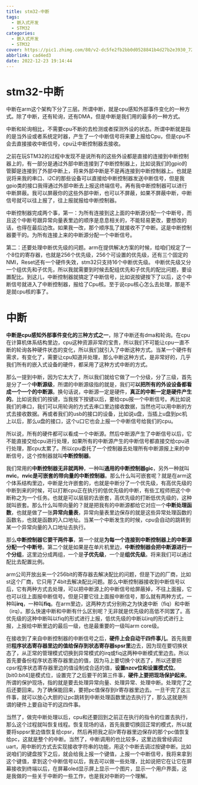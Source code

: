 ```yaml
---
title: stm32-中断
tags:
  - 嵌入式开发
  - STM32
categories: 
  - 嵌入式开发
  - STM32
cover: https://pic1.zhimg.com/80/v2-dc5fe2fb2bb0d0528841b4d27b2e3930_720w.webp
abbrlink: cad4ed3
date: 2022-12-23 19:14:44
---
```


# stm32-中断

中断在arm这个架构下分了三层。所谓中断，就是cpu感知外部事件变化的一种方式。除了中断，还有轮询，还有DMA，但是中断是我们用的最多的一种方式。

中断和轮询相比，不需要cpu不断的去检测或者探测外设的状态。所谓中断就是指的是当外设或者系统定时器，产生了一个中断信号将来要上报给Cpu，但是cpu不会去直接接收中断信号，cpu让中断控制器去接收。

之前在玩STM32的过程中发现不是说所有的这些外设都是直接的连接到中断控制器上的，有一部分是通过外部中断连接到了中断控制器上，比如说我们的gpio的管脚是连接到了外部中断上，将来外部中断是不是再连接到中断控制器上。也就是说将来我的串口、i2C的那些设备可以直接给中断控制器发送中断信号，但是我gpio类的接口我得通过外部中断去上报这终端信号。再有我中断控制器可以进行中断屏蔽。我可以屏蔽你的这些外部中断，也可以不屏蔽，如果不屏蔽中断，中断信号就可以往上报了，往上报就报给中断控制器。

中断控制器完成两个事，第一：为所有连接到这上面的中断源分配一个中断号，而且这个中断号跟异常向量表里边的顺序是息息相关的，不能轻易更改，要想改的话，也得在最后边改。如果我一改，那个顺序乱了就接收不了中断。这是中断控制器要干的。为所有连接上来的中断源分配一个中断信号。

第二：还要处理中断优先级的问题。arm在提供解决方案的时候，给咱们规定了一个8位的寄存器，也就是256个优先级，256个可设置的优先级，还有三个固定的NMI，Reset还有一个硬件失效，stm32只支持16个中断优先级。
中断优先级又分一个组优先和子优先，所以我就需要到时候去配组优先和子优先的配比问题，要设置配比。到这儿，中断控制器就搞定了中断信号，比如说按键按下了以后，这个中断信号就进入了中断控制器，报给了Cpu核。至于说cpu核心怎么去处理，那是不是就cpu核的事了。









# 中断



**中断是cpu感知外部事件变化的三种方式之一**，除了中断还有dma和轮询。在cpu在计算机体系结构里边，cpu这种资源非常的宝贵，所以我们不可能让cpu一直不断的轮询各种硬件状态的变化，所以我们就引入了中断这种方式。当某一个硬件有需求，有变化了，需要让cpu知道并处理，那么中断这种方式，是非常好的，几乎我们所有的嵌入式设备的硬件，都采用了这种方式中断的方式。

那么一提到中断，因为它太大了，所以我们就给它做了一个分级，分了三级，首先是分了一个**中断源级**，所谓的中断源级指的就是，我们可**以把所有的外设设备都看成一个一个的中断源**。换句话说，中断源一定是硬件，**真正的中断一定是硬件产生的**。比如说我们的按键，当我按下按键以后，要给cpu报一个中断信号。再比如说我们的串口，我们可以用轮询的方式去串口里边接收数据，当然也可以用中断的方式去接收数据。再或者我们的usb的接口的设备，比如说u盘，当插上u盘到pc机上以后，那么u盘的接口，这个u口它也会上报一个中断信号给我们的cpu。

所以说，所有的硬件都可以看成一个中断源。然后中断源产生了中断信号以后，它不能直接交给cpu进行处理，如果所有的中断源产生的中断信号都直接交给cpu进行处理，那cpu太累了。所以cpu委托了一个控制器去处理所有中断源报上来的中断信号，这个控制器就叫**中断控制器**。

我们常用的**中断控制器无非就两种**，一种叫**通用的中断控制器gic**，另外一种就叫**nvic**。**nvic是可嵌套的带向量的中断控制器**。那么什么叫可嵌套呢？就是在arm这个体系结构里边，中断是允许嵌套的，也就是中断分了一个优先级，有高优先级的中断到来的时候，可以打断cpu正在执行的低优先级的中断，有些工程师把这个中断称之为一个任务。也就是可以层层的去嵌套，高优先级的打断低优先级的，这种就叫嵌套。那么什么叫带向量的？就是把我有的中断源都给它对应一个**中断处理函数**，也就是做了一张**异常向量表**，异常向量表里边保存的就是这些异常处理函数的函数名，也就是函数的入口地址。当某一个中断发生的时候，cpu会自动的跳转到某一个异常向量的入口地址去执行。

那么**中断控制器它要干两件事**，第一个就是**为每一个连接到中断控制器上的中断源分配一个中断号**。第二个就是如果是在单片机里边，**中断控制器会把中断源进行一个分组**，这里边分成两组，一个是**子优先级**，一个是**组优先级**。将来我们可以通过配比去配置比例。

arm公司开放出来一个256bit的寄存器去解决配比的问题，但是下边的厂商，比如st这个厂商，它只用了4bit去解决配比问题。那么中断控制器接收到中断信号以后，它有两种方式去处理，可以把中断源上的中断信号给屏蔽掉，不往上面报，它也可以往上面报中断信号。但是只要它往上面报中断信号，那么就有两种方式，一种叫**irq**，一种叫**fiq**。在arm里边，这两种方式分别称之为快速中断（fiq）和中断（irq）。那么快速中断和中断有什么区别呢？无非就是优先级的高低不同罢了。高优先级的这种中断叫以fiq的形式进行上报，低优先级的中断以irq的形式进行上报，上报给中断里边的最后一级，也是最重要的一级叫arm core级。

在接收到了来自中断控制器的中断信号之后，**硬件上会自动干四件事儿**。首先我要把**程序状态寄存器里边的值给保存到状态寄存器spsr里**边去，因为现在要切换状态了，从正常的管理模式切换到异常模式的irq或fiq这两种中断模式里边去。所以首先要备份程序状态寄存器里边的值，因为马上要切换个状态了，所以还要把cpsr程序状态寄存器里边的值设制成合适的值，**设置nzcv位和设置模式位**。[bit0:bit4]是模式位，设置完了之后要干的第三件事，**硬件上要把现场保护起来**。所谓的保护现场，指的就是要去处理异常向量、处理异常、处理中断。处理完了之后还要回来。为了确保能回来，要把pc值保存到lr寄存器里边去。一旦干完了这三件事，就可以放心大胆的让pc跳转到中断处理函数里边去执行了，那么这就是所谓的硬件上要自动干的这四件事。

当然了，做完中断处理以后，cpu和还要回到之前正在执行的指令的位置去执行，那么这个过程就叫恢复线程。恢复现场的话，首先我要切换回正常的模式，所以就要将sppsr里边值恢复给cpsr，然后再把我之前lr寄存器里边保存的那个pc值恢复给pc，这就是整个的中断。当然了，中断调用的也比较多，这里边我曾经调过uart，用中断的方式去实现接收字符串的功能，用这个中断去调过按键中断。比如说咱们的键盘按下之后，就会给我上报一个键值，上报一个中断信号，我将来拿到这个键值，拿到这个中断信号以后，我去可以做一些处理，比如说把它在让它在屏幕接收到终端以后，在屏幕oled显示屏上显示一个图片，显示一个用户界面，这是我做的一些关于中断的一些工作，也是我对中断的一个理解。